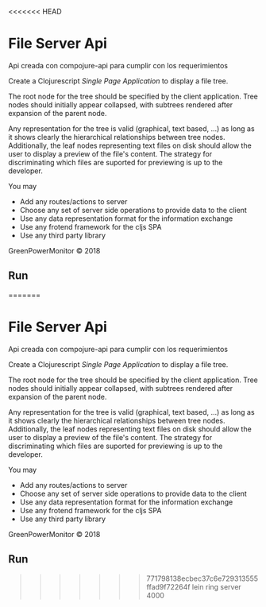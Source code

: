 <<<<<<< HEAD
# File Server Api
Api creada con compojure-api para cumplir con los requerimientos

Create a Clojurescript *Single Page Application* to display a file tree.

The root node for the tree should be specified by the client application.
Tree nodes should initially appear collapsed, with subtrees rendered after
expansion of the parent node.  

Any representation for the tree is valid (graphical, text based, ...) as 
long as it shows clearly the hierarchical relationships between tree nodes.
Additionally, the leaf nodes representing text files on disk should 
allow the user to display a preview of the file's content. 
The strategy for discriminating which files are suported for previewing 
is up to the developer.

You may
- Add any routes/actions to server
- Choose any set of server side operations to provide data to the client
- Use any data representation format for the information exchange
- Use any frotend framework for the cljs SPA
- Use any third party library

GreenPowerMonitor © 2018

## Run
=======
# File Server Api
Api creada con compojure-api para cumplir con los requerimientos

Create a Clojurescript *Single Page Application* to display a file tree.

The root node for the tree should be specified by the client application.
Tree nodes should initially appear collapsed, with subtrees rendered after
expansion of the parent node.  

Any representation for the tree is valid (graphical, text based, ...) as 
long as it shows clearly the hierarchical relationships between tree nodes.
Additionally, the leaf nodes representing text files on disk should 
allow the user to display a preview of the file's content. 
The strategy for discriminating which files are suported for previewing 
is up to the developer.

You may
- Add any routes/actions to server
- Choose any set of server side operations to provide data to the client
- Use any data representation format for the information exchange
- Use any frotend framework for the cljs SPA
- Use any third party library

GreenPowerMonitor © 2018

## Run
>>>>>>> 771798138ecbec37c6e729313555ffad9f72264f
lein ring server 4000